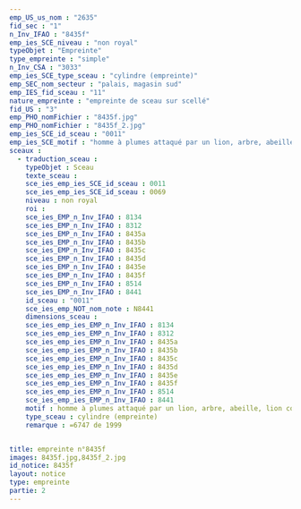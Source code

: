 ```yaml
---
emp_US_us_nom : "2635"
fid_sec : "1"
n_Inv_IFAO : "8435f"
emp_ies_SCE_niveau : "non royal"
typeObjet : "Empreinte"
type_empreinte : "simple"
n_Inv_CSA : "3033"
emp_ies_SCE_type_sceau : "cylindre (empreinte)"
emp_SEC_nom_secteur : "palais, magasin sud"
emp_IES_fid_sceau : "11"
nature_empreinte : "empreinte de sceau sur scellé"
fid_US : "3"
emp_PHO_nomFichier : "8435f.jpg"
emp_PHO_nomFichier : "8435f_2.jpg"
emp_ies_SCE_id_sceau : "0011"
emp_ies_SCE_motif : "homme à plumes attaqué par un lion, arbre, abeille, lion couchant,…"
sceaux :
  - traduction_sceau : 
    typeObjet : Sceau
    texte_sceau : 
    sce_ies_emp_ies_SCE_id_sceau : 0011
    sce_ies_emp_ies_SCE_id_sceau : 0069
    niveau : non royal
    roi : 
    sce_ies_EMP_n_Inv_IFAO : 8134
    sce_ies_EMP_n_Inv_IFAO : 8312
    sce_ies_EMP_n_Inv_IFAO : 8435a
    sce_ies_EMP_n_Inv_IFAO : 8435b
    sce_ies_EMP_n_Inv_IFAO : 8435c
    sce_ies_EMP_n_Inv_IFAO : 8435d
    sce_ies_EMP_n_Inv_IFAO : 8435e
    sce_ies_EMP_n_Inv_IFAO : 8435f
    sce_ies_EMP_n_Inv_IFAO : 8514
    sce_ies_EMP_n_Inv_IFAO : 8441
    id_sceau : "0011"
    sce_ies_emp_NOT_nom_note : N8441
    dimensions_sceau : 
    sce_ies_emp_ies_EMP_n_Inv_IFAO : 8134
    sce_ies_emp_ies_EMP_n_Inv_IFAO : 8312
    sce_ies_emp_ies_EMP_n_Inv_IFAO : 8435a
    sce_ies_emp_ies_EMP_n_Inv_IFAO : 8435b
    sce_ies_emp_ies_EMP_n_Inv_IFAO : 8435c
    sce_ies_emp_ies_EMP_n_Inv_IFAO : 8435d
    sce_ies_emp_ies_EMP_n_Inv_IFAO : 8435e
    sce_ies_emp_ies_EMP_n_Inv_IFAO : 8435f
    sce_ies_emp_ies_EMP_n_Inv_IFAO : 8514
    sce_ies_emp_ies_EMP_n_Inv_IFAO : 8441
    motif : homme à plumes attaqué par un lion, arbre, abeille, lion couchant,…
    type_sceau : cylindre (empreinte)
    remarque : =6747 de 1999


title: empreinte n°8435f
images: 8435f.jpg,8435f_2.jpg
id_notice: 8435f
layout: notice
type: empreinte
partie: 2
---
```


